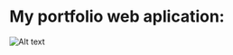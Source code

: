 # My portfolio web aplication:
 ![Alt text](https://github.com/barrosgusta/ioslike-portfolio/blob/main/screenshots/demo.gif)
